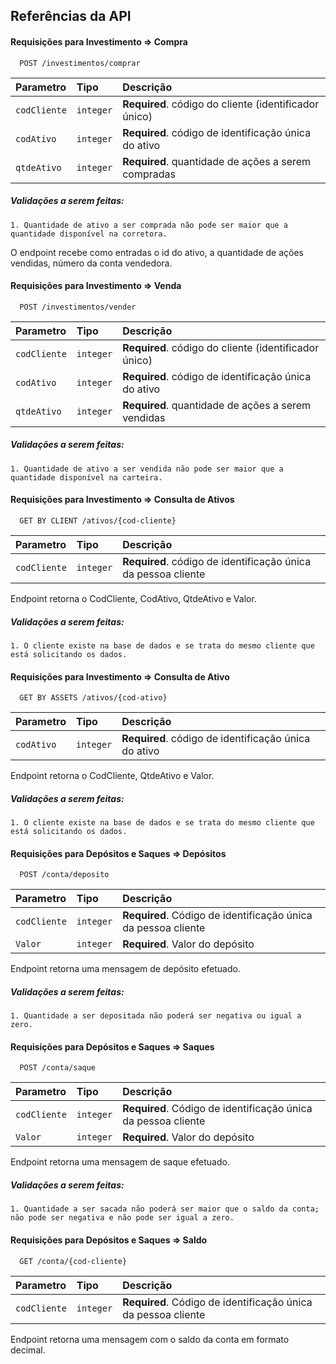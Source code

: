 
## Referências da API 

#### Requisições para Investimento => Compra

```http
  POST /investimentos/comprar
```

| Parametro | Tipo     | Descrição                           |
| :-------- | :------- | :------------------------- |
| `codCliente` | `integer` | **Required**. código do cliente (identificador único) |
| `codAtivo` | `integer` | **Required**. código de identificação única do ativo|
| `qtdeAtivo` | `integer` | **Required**. quantidade de ações a serem compradas |

##### Validações a serem feitas:
    1. Quantidade de ativo a ser comprada não pode ser maior que a quantidade disponível na corretora.

O endpoint recebe como entradas o id do ativo, a quantidade de ações vendidas, número da conta vendedora.

#### Requisições para Investimento => Venda

```http
  POST /investimentos/vender
```

| Parametro | Tipo     | Descrição                           |
| :-------- | :------- | :------------------------- |
| `codCliente` | `integer` | **Required**. código do cliente (identificador único) |
| `codAtivo` | `integer` | **Required**. código de identificação única do ativo|
| `qtdeAtivo` | `integer` | **Required**. quantidade de ações a serem vendidas |

##### Validações a serem feitas:
    1. Quantidade de ativo a ser vendida não pode ser maior que a quantidade disponível na carteira.

#### Requisições para Investimento => Consulta de Ativos

```http
  GET BY CLIENT /ativos/{cod-cliente}
```

| Parametro | Tipo     | Descrição                           |
| :-------- | :------- | :------------------------- |
| `codCliente` | `integer` | **Required**. código de identificação única da pessoa cliente |

Endpoint retorna o CodCliente, CodAtivo, QtdeAtivo e Valor.

##### Validações a serem feitas:
    1. O cliente existe na base de dados e se trata do mesmo cliente que está solicitando os dados.


#### Requisições para Investimento => Consulta de Ativo

```http
  GET BY ASSETS /ativos/{cod-ativo}
```

| Parametro | Tipo     | Descrição                           |
| :-------- | :------- | :------------------------- |
| `codAtivo` | `integer` | **Required**. código de identificação única do ativo |

Endpoint retorna o CodCliente, QtdeAtivo e Valor.

##### Validações a serem feitas:
    1. O cliente existe na base de dados e se trata do mesmo cliente que está solicitando os dados.


#### Requisições para Depósitos e Saques => Depósitos

```http
  POST /conta/deposito
```

| Parametro | Tipo     | Descrição                           |
| :-------- | :------- | :------------------------- |
| `codCliente` | `integer` | **Required**. Código de identificação única da pessoa cliente |
| `Valor` | `integer` | **Required**. Valor do depósito |

Endpoint retorna uma mensagem de depósito efetuado.

##### Validações a serem feitas:
    1. Quantidade a ser depositada não poderá ser negativa ou igual a zero.


#### Requisições para Depósitos e Saques => Saques

```http
  POST /conta/saque
```

| Parametro | Tipo     | Descrição                           |
| :-------- | :------- | :------------------------- |
| `codCliente` | `integer` | **Required**. Código de identificação única da pessoa cliente |
| `Valor` | `integer` | **Required**. Valor do depósito |

Endpoint retorna uma mensagem de saque efetuado.

##### Validações a serem feitas:
    1. Quantidade a ser sacada não poderá ser maior que o saldo da conta; não pode ser negativa e não pode ser igual a zero.


#### Requisições para Depósitos e Saques => Saldo

```http
  GET /conta/{cod-cliente}
```

| Parametro | Tipo     | Descrição                           |
| :-------- | :------- | :------------------------- |
| `codCliente` | `integer` | **Required**. Código de identificação única da pessoa cliente |

Endpoint retorna uma mensagem com o saldo da conta em formato decimal.

